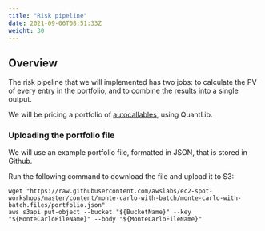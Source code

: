 ```yaml
---
title: "Risk pipeline"
date: 2021-09-06T08:51:33Z
weight: 30
---
```


## Overview

The risk pipeline that we will implemented has two jobs: to calculate the PV of every entry in the portfolio, and to combine the results into a single output. 

We will be pricing a portfolio of [autocallables](https://www.risk.net/definition/autocallable), using QuantLib.


### Uploading the portfolio file

We will use an example portfolio file, formatted in JSON, that is stored in Github. 

Run the following command to download the file and upload it to S3:

```
wget "https://raw.githubusercontent.com/awslabs/ec2-spot-workshops/master/content/monte-carlo-with-batch/monte-carlo-with-batch.files/portfolio.json"
aws s3api put-object --bucket "${BucketName}" --key "${MonteCarloFileName}" --body "${MonteCarloFileName}"
```


